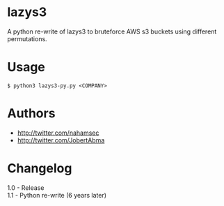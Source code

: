 # lazys3

A python re-write of lazys3 to bruteforce AWS s3 buckets using different permutations.

# Usage 

```
$ python3 lazys3-py.py <COMPANY> 
```

# Authors
- http://twitter.com/nahamsec
- http://twitter.com/JobertAbma

# Changelog 

1.0 - Release <br />
1.1 - Python re-write (6 years later)
